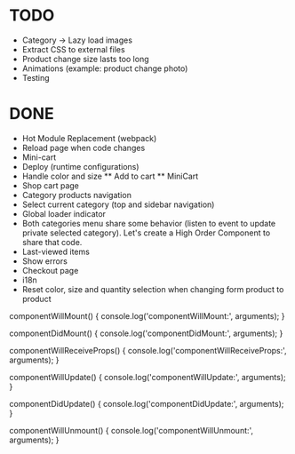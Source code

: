 
# TODO
* Category -> Lazy load images
* Extract CSS to external files
* Product change size lasts too long
* Animations (example: product change photo)
* Testing

# DONE
* Hot Module Replacement (webpack)
* Reload page when code changes
* Mini-cart
* Deploy (runtime configurations)
* Handle color and size
** Add to cart
** MiniCart
* Shop cart page
* Category products navigation
* Select current category (top and sidebar navigation)
* Global loader indicator
* Both categories menu share some behavior (listen to event to update private
	selected category). Let's create a High Order Component to share that code.
* Last-viewed items
* Show errors
* Checkout page
* i18n
* Reset color, size and quantity selection when changing form product to product


componentWillMount() {
	console.log('componentWillMount:', arguments);
}

componentDidMount() {
	console.log('componentDidMount:', arguments);
}

componentWillReceiveProps() {
	console.log('componentWillReceiveProps:', arguments);
}

componentWillUpdate() {
	console.log('componentWillUpdate:', arguments);
}

componentDidUpdate() {
	console.log('componentDidUpdate:', arguments);
}

componentWillUnmount() {
	console.log('componentWillUnmount:', arguments);
}
